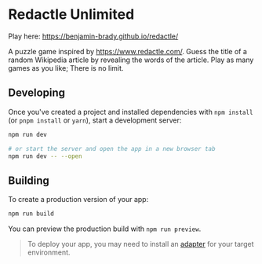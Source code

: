 # Redactle Unlimited

Play here: https://benjamin-brady.github.io/redactle/

A puzzle game inspired by https://www.redactle.com/. Guess the title of a random Wikipedia article by revealing the words of the article. Play as many games as you like; There is no limit.

## Developing

Once you've created a project and installed dependencies with `npm install` (or `pnpm install` or `yarn`), start a development server:

```bash
npm run dev

# or start the server and open the app in a new browser tab
npm run dev -- --open
```

## Building

To create a production version of your app:

```bash
npm run build
```

You can preview the production build with `npm run preview`.

> To deploy your app, you may need to install an [adapter](https://kit.svelte.dev/docs/adapters) for your target environment.
